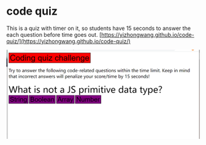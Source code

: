 # code quiz

This is a quiz with timer on it, so students have 15 seconds to answer the each question before time goes out.
[https://yizhongwang.github.io/code-quiz/](https://yizhongwang.github.io/code-quiz/)

![Screenshot of application](./Assets/1677539618753.png)

